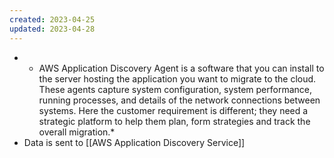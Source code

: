 ```yaml
---
created: 2023-04-25
updated: 2023-04-28
---
```

- * AWS Application Discovery Agent is a software that you can install to the server hosting the application you want to migrate to the cloud. These agents capture system configuration, system performance, running processes, and details of the network connections between systems. Here the customer requirement is different; they need a strategic platform to help them plan, form strategies and track the overall migration.*
- Data is sent to [[AWS Application Discovery Service]]